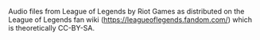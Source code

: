 Audio files from League of Legends by Riot Games as distributed on the League
of Legends fan wiki (https://leagueoflegends.fandom.com/) which is
theoretically CC-BY-SA.
